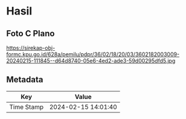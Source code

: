 # Hasil

## Foto C Plano

https://sirekap-obj-formc.kpu.go.id/628a/pemilu/pdpr/36/02/18/20/03/3602182003009-20240215-111845--d64d8740-05e6-4ed2-ade3-59d00295dfd5.jpg


## Metadata

| Key        | Value               |
| ---------- | ------------------- |
| Time Stamp | 2024-02-15 14:01:40 |




